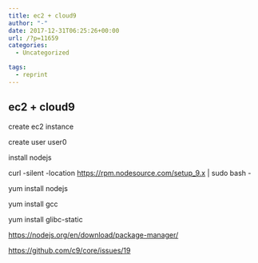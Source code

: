 ```yaml
---
title: ec2 + cloud9
author: "-"
date: 2017-12-31T06:25:26+00:00
url: /?p=11659
categories:
  - Uncategorized

tags:
  - reprint
---
```

## ec2 + cloud9
create ec2 instance
  
create user user0

install nodejs
  
curl -silent -location https://rpm.nodesource.com/setup_9.x | sudo bash -
  
yum install nodejs

yum install gcc

yum install glibc-static

https://nodejs.org/en/download/package-manager/
  
https://github.com/c9/core/issues/19